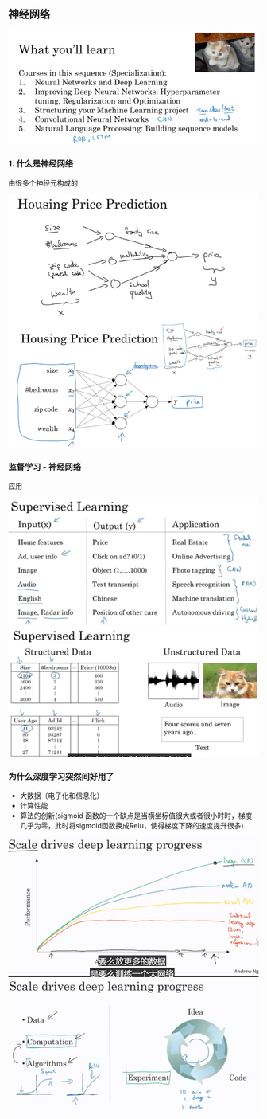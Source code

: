 ## 神经网络

<img src="image/nn1.png">

### 1. 什么是神经网络

由很多个神经元构成的

<img src="image/nn2.png">

<img src="image/nn3.png">

### 监督学习 - 神经网络

应用

<img src="image/nn4.png">

<img src="image/nn5.png">



### 为什么深度学习突然间好用了

- 大数据（电子化和信息化）
- 计算性能
- 算法的创新(sigmoid 函数的一个缺点是当横坐标值很大或者很小时时，梯度几乎为零，此时将sigmoid函数换成Relu，使得梯度下降的速度提升很多)

<img src="image/nn6.png">

<img src="image/nn7.png">

















